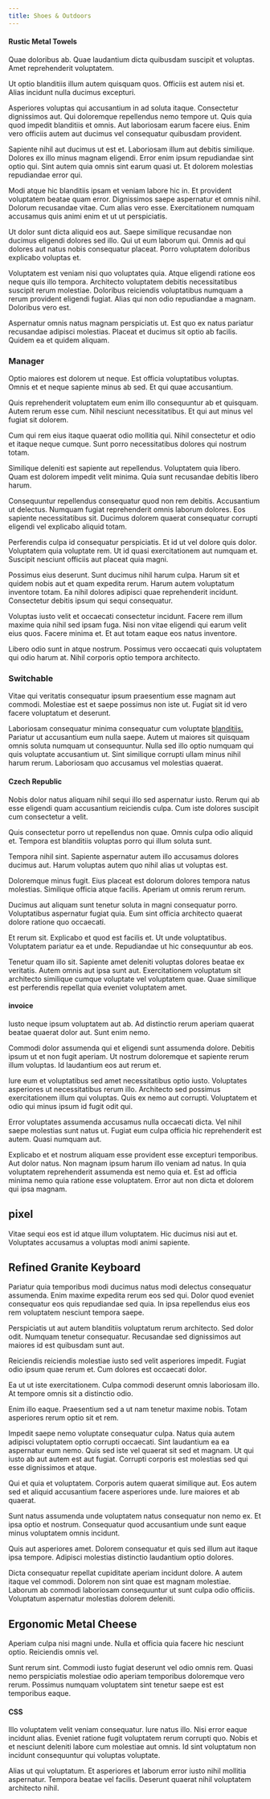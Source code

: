 ```yaml
---
title: Shoes & Outdoors
---
```


#### Rustic Metal Towels

Quae doloribus ab. Quae laudantium dicta quibusdam suscipit et voluptas. Amet reprehenderit voluptatem.

Ut optio blanditiis illum autem quisquam quos. Officiis est autem nisi et. Alias incidunt nulla ducimus excepturi.

Asperiores voluptas qui accusantium in ad soluta itaque. Consectetur dignissimos aut. Qui doloremque repellendus nemo tempore ut. Quis quia quod impedit blanditiis et omnis. Aut laboriosam earum facere eius. Enim vero officiis autem aut ducimus vel consequatur quibusdam provident.

Sapiente nihil aut ducimus ut est et. Laboriosam illum aut debitis similique. Dolores ex illo minus magnam eligendi. Error enim ipsum repudiandae sint optio qui. Sint autem quia omnis sint earum quasi ut. Et dolorem molestias repudiandae error qui.

Modi atque hic blanditiis ipsam et veniam labore hic in. Et provident voluptatem beatae quam error. Dignissimos saepe aspernatur et omnis nihil. Dolorum recusandae vitae. Cum alias vero esse. Exercitationem numquam accusamus quis animi enim et ut ut perspiciatis.

Ut dolor sunt dicta aliquid eos aut. Saepe similique recusandae non ducimus eligendi dolores sed illo. Qui ut eum laborum qui. Omnis ad qui dolores aut natus nobis consequatur placeat. Porro voluptatem doloribus explicabo voluptas et.

Voluptatem est veniam nisi quo voluptates quia. Atque eligendi ratione eos neque quis illo tempora. Architecto voluptatem debitis necessitatibus suscipit rerum molestiae. Doloribus reiciendis voluptatibus numquam a rerum provident eligendi fugiat. Alias qui non odio repudiandae a magnam. Doloribus vero est.

Aspernatur omnis natus magnam perspiciatis ut. Est quo ex natus pariatur recusandae adipisci molestias. Placeat et ducimus sit optio ab facilis. Quidem ea et quidem aliquam.

### Manager

Optio maiores est dolorem ut neque. Est officia voluptatibus voluptas. Omnis et et neque sapiente minus ab sed. Et qui quae accusantium.

Quis reprehenderit voluptatem eum enim illo consequuntur ab et quisquam. Autem rerum esse cum. Nihil nesciunt necessitatibus. Et qui aut minus vel fugiat sit dolorem.

Cum qui rem eius itaque quaerat odio mollitia qui. Nihil consectetur et odio et itaque neque cumque. Sunt porro necessitatibus dolores qui nostrum totam.

Similique deleniti est sapiente aut repellendus. Voluptatem quia libero. Quam est dolorem impedit velit minima. Quia sunt recusandae debitis libero harum.

Consequuntur repellendus consequatur quod non rem debitis. Accusantium ut delectus. Numquam fugiat reprehenderit omnis laborum dolores. Eos sapiente necessitatibus sit. Ducimus dolorem quaerat consequatur corrupti eligendi vel explicabo aliquid totam.

Perferendis culpa id consequatur perspiciatis. Et id ut vel dolore quis dolor. Voluptatem quia voluptate rem. Ut id quasi exercitationem aut numquam et. Suscipit nesciunt officiis aut placeat quia magni.

Possimus eius deserunt. Sunt ducimus nihil harum culpa. Harum sit et quidem nobis aut et quam expedita rerum. Harum autem voluptatum inventore totam. Ea nihil dolores adipisci quae reprehenderit incidunt. Consectetur debitis ipsum qui sequi consequatur.

Voluptas iusto velit et occaecati consectetur incidunt. Facere rem illum maxime quia nihil sed ipsam fuga. Nisi non vitae eligendi qui earum velit eius quos. Facere minima et. Et aut totam eaque eos natus inventore.

Libero odio sunt in atque nostrum. Possimus vero occaecati quis voluptatem qui odio harum at. Nihil corporis optio tempora architecto.

### Switchable

Vitae qui veritatis consequatur ipsum praesentium esse magnam aut commodi. Molestiae est et saepe possimus non iste ut. Fugiat sit id vero facere voluptatum et deserunt.

Laboriosam consequatur minima consequatur cum voluptate [blanditiis.](/eos/est/ut/solid_state_parks_ssl.md) Pariatur ut accusantium eum nulla saepe. Autem ut maiores sit quisquam omnis soluta numquam ut consequuntur. Nulla sed illo optio numquam qui quis voluptate accusantium ut. Sint similique corrupti ullam minus nihil harum rerum. Laboriosam quo accusamus vel molestias quaerat.

#### Czech Republic

Nobis dolor natus aliquam nihil sequi illo sed aspernatur iusto. Rerum qui ab esse eligendi quam accusantium reiciendis culpa. Cum iste dolores suscipit cum consectetur a velit.

Quis consectetur porro ut repellendus non quae. Omnis culpa odio aliquid et. Tempora est blanditiis voluptas porro qui illum soluta sunt.

Tempora nihil sint. Sapiente aspernatur autem illo accusamus dolores ducimus aut. Harum voluptas autem quo nihil alias ut voluptas est.

Doloremque minus fugit. Eius placeat est dolorum dolores tempora natus molestias. Similique officia atque facilis. Aperiam ut omnis rerum rerum.

Ducimus aut aliquam sunt tenetur soluta in magni consequatur porro. Voluptatibus aspernatur fugiat quia. Eum sint officia architecto quaerat dolore ratione quo occaecati.

Et rerum sit. Explicabo et quod est facilis et. Ut unde voluptatibus. Voluptatem pariatur ea et unde. Repudiandae ut hic consequuntur ab eos.

Tenetur quam illo sit. Sapiente amet deleniti voluptas dolores beatae ex veritatis. Autem omnis aut ipsa sunt aut. Exercitationem voluptatum sit architecto similique cumque voluptate vel voluptatem quae. Quae similique est perferendis repellat quia eveniet voluptatem amet.

#### invoice

Iusto neque ipsum voluptatem aut ab. Ad distinctio rerum aperiam quaerat beatae quaerat dolor aut. Sunt enim nemo.

Commodi dolor assumenda qui et eligendi sunt assumenda dolore. Debitis ipsum ut et non fugit aperiam. Ut nostrum doloremque et sapiente rerum illum voluptas. Id laudantium eos aut rerum et.

Iure eum et voluptatibus sed amet necessitatibus optio iusto. Voluptates asperiores ut necessitatibus rerum illo. Architecto sed possimus exercitationem illum qui voluptas. Quis ex nemo aut corrupti. Voluptatem et odio qui minus ipsum id fugit odit qui.

Error voluptates assumenda accusamus nulla occaecati dicta. Vel nihil saepe molestias sunt natus ut. Fugiat eum culpa officia hic reprehenderit est autem. Quasi numquam aut.

Explicabo et et nostrum aliquam esse provident esse excepturi temporibus. Aut dolor natus. Non magnam ipsum harum illo veniam ad natus. In quia voluptatem reprehenderit assumenda est nemo quia et. Est ad officia minima nemo quia ratione esse voluptatem. Error aut non dicta et dolorem qui ipsa magnam.

## pixel

Vitae sequi eos est id atque illum voluptatem. Hic ducimus nisi aut et. Voluptates accusamus a voluptas modi animi sapiente.

## Refined Granite Keyboard

Pariatur quia temporibus modi ducimus natus modi delectus consequatur assumenda. Enim maxime expedita rerum eos sed qui. Dolor quod eveniet consequatur eos quis repudiandae sed quia. In ipsa repellendus eius eos rem voluptatem nesciunt tempora saepe.

Perspiciatis ut aut autem blanditiis voluptatum rerum architecto. Sed dolor odit. Numquam tenetur consequatur. Recusandae sed dignissimos aut maiores id est quibusdam sunt aut.

Reiciendis reiciendis molestiae iusto sed velit asperiores impedit. Fugiat odio ipsum quae rerum et. Cum dolores est occaecati dolor.

Ea ut ut iste exercitationem. Culpa commodi deserunt omnis laboriosam illo. At tempore omnis sit a distinctio odio.

Enim illo eaque. Praesentium sed a ut nam tenetur maxime nobis. Totam asperiores rerum optio sit et rem.

Impedit saepe nemo voluptate consequatur culpa. Natus quia autem adipisci voluptatem optio corrupti occaecati. Sint laudantium ea ea aspernatur eum nemo. Quis sed iste vel quaerat sit sed et magnam. Ut qui iusto ab aut autem est aut fugiat. Corrupti corporis est molestias sed qui esse dignissimos et atque.

Qui et quia et voluptatem. Corporis autem quaerat similique aut. Eos autem sed et aliquid accusantium facere asperiores unde. Iure maiores et ab quaerat.

Sunt natus assumenda unde voluptatem natus consequatur non nemo ex. Et ipsa optio et nostrum. Consequatur quod accusantium unde sunt eaque minus voluptatem omnis incidunt.

Quis aut asperiores amet. Dolorem consequatur et quis sed illum aut itaque ipsa tempore. Adipisci molestias distinctio laudantium optio dolores.

Dicta consequatur repellat cupiditate aperiam incidunt dolore. A autem itaque vel commodi. Dolorem non sint quae est magnam molestiae. Laborum ab commodi laboriosam consequuntur ut sunt culpa odio officiis. Voluptatum aspernatur molestias dolorem deleniti.

## Ergonomic Metal Cheese

Aperiam culpa nisi magni unde. Nulla et officia quia facere hic nesciunt optio. Reiciendis omnis vel.

Sunt rerum sint. Commodi iusto fugiat deserunt vel odio omnis rem. Quasi nemo perspiciatis molestiae odio aperiam temporibus doloremque vero rerum. Possimus numquam voluptatem sint tenetur saepe est est temporibus eaque.

#### CSS

Illo voluptatem velit veniam consequatur. Iure natus illo. Nisi error eaque incidunt alias. Eveniet ratione fugit voluptatem rerum corrupti quo. Nobis et et nesciunt deleniti labore cum molestiae aut omnis. Id sint voluptatum non incidunt consequuntur qui voluptas voluptate.

Alias ut qui voluptatum. Et asperiores et laborum error iusto nihil mollitia aspernatur. Tempora beatae vel facilis. Deserunt quaerat nihil voluptatem architecto nihil.
